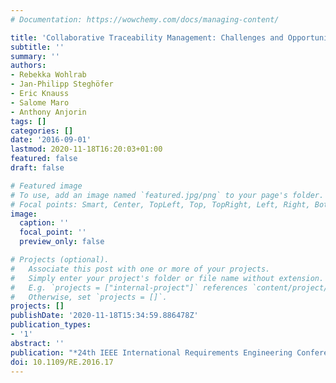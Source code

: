```yaml
---
# Documentation: https://wowchemy.com/docs/managing-content/

title: 'Collaborative Traceability Management: Challenges and Opportunities'
subtitle: ''
summary: ''
authors:
- Rebekka Wohlrab
- Jan-Philipp Steghöfer
- Eric Knauss
- Salome Maro
- Anthony Anjorin
tags: []
categories: []
date: '2016-09-01'
lastmod: 2020-11-18T16:20:03+01:00
featured: false
draft: false

# Featured image
# To use, add an image named `featured.jpg/png` to your page's folder.
# Focal points: Smart, Center, TopLeft, Top, TopRight, Left, Right, BottomLeft, Bottom, BottomRight.
image:
  caption: ''
  focal_point: ''
  preview_only: false

# Projects (optional).
#   Associate this post with one or more of your projects.
#   Simply enter your project's folder or file name without extension.
#   E.g. `projects = ["internal-project"]` references `content/project/deep-learning/index.md`.
#   Otherwise, set `projects = []`.
projects: []
publishDate: '2020-11-18T15:34:59.886478Z'
publication_types:
- '1'
abstract: ''
publication: "*24th IEEE International Requirements Engineering Conference (RE'16)*"
doi: 10.1109/RE.2016.17
---
```

